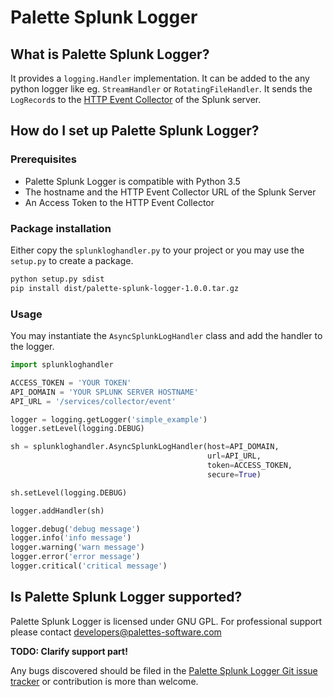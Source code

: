 # Palette Splunk Logger

## What is Palette Splunk Logger?

It provides a `logging.Handler` implementation. It can be added to the any python logger like eg. `StreamHandler` or `RotatingFileHandler`.
It sends the `LogRecord`s to the [HTTP Event Collector](http://dev.splunk.com/view/event-collector/SP-CAAAE7F) of the Splunk server.

## How do I set up Palette Splunk Logger?

### Prerequisites

* Palette Splunk Logger is compatible with Python 3.5
* The hostname and the HTTP Event Collector URL of the Splunk Server
* An Access Token to the HTTP Event Collector

### Package installation

Either copy the `splunkloghandler.py` to your project or you may use the `setup.py` to create a package.

```bash
python setup.py sdist
pip install dist/palette-splunk-logger-1.0.0.tar.gz
```

### Usage

You may instantiate the `AsyncSplunkLogHandler` class and add the handler to the logger.

```python
import splunkloghandler

ACCESS_TOKEN = 'YOUR TOKEN'
API_DOMAIN = 'YOUR SPLUNK SERVER HOSTNAME'
API_URL = '/services/collector/event'

logger = logging.getLogger('simple_example')
logger.setLevel(logging.DEBUG)

sh = splunkloghandler.AsyncSplunkLogHandler(host=API_DOMAIN,
                                            url=API_URL,
                                            token=ACCESS_TOKEN,
                                            secure=True)

sh.setLevel(logging.DEBUG)

logger.addHandler(sh)

logger.debug('debug message')
logger.info('info message')
logger.warning('warn message')
logger.error('error message')
logger.critical('critical message')
```

## Is Palette Splunk Logger supported?

Palette Splunk Logger is licensed under GNU GPL. For professional support please contact developers@palettes-software.com

**TODO: Clarify support part!**

Any bugs discovered should be filed in the [Palette Splunk Logger Git issue tracker](https://github.com/palette-software/palette-splunk-logger/issues) or contribution is more than welcome.
